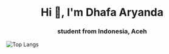 <h1 align="center">Hi 👋, I'm Dhafa Aryanda</h1>
<h3 align="center">student from Indonesia, Aceh</h3>




![Top Langs](https://github-readme-stats.vercel.app/api/top-langs/?username=DhafaAryanda)
